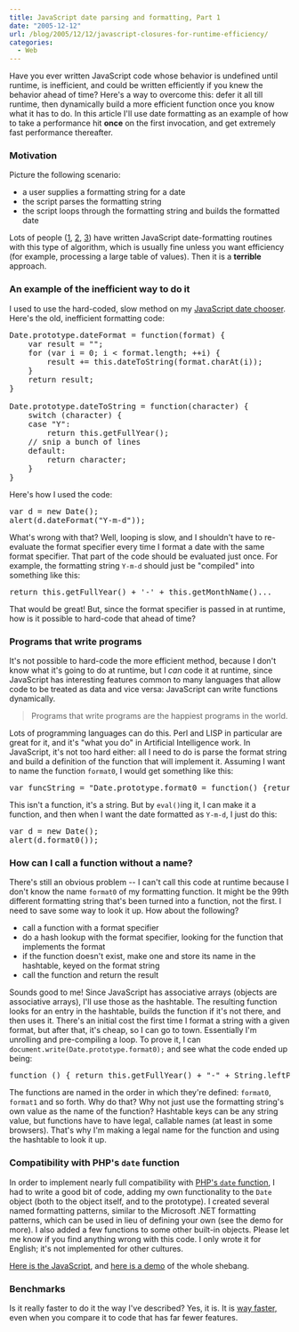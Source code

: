 ```yaml
---
title: JavaScript date parsing and formatting, Part 1
date: "2005-12-12"
url: /blog/2005/12/12/javascript-closures-for-runtime-efficiency/
categories:
  - Web
---
```

Have you ever written JavaScript code whose behavior is undefined until runtime, is inefficient, and could be written efficiently if you knew the behavior ahead of time? Here's a way to overcome this: defer it all till runtime, then dynamically build a more efficient function once you know what it has to do. In this article I'll use date formatting as an example of how to take a performance hit **once** on the first invocation, and get extremely fast performance thereafter.

### Motivation

Picture the following scenario:

*   a user supplies a formatting string for a date
*   the script parses the formatting string
*   the script loops through the formatting string and builds the formatted date

Lots of people ([1][1], [2][2], [3][3]) have written JavaScript date-formatting routines with this type of algorithm, which is usually fine unless you want efficiency (for example, processing a large table of values). Then it is a **terrible** approach.

### An example of the inefficient way to do it

I used to use the hard-coded, slow method on my [JavaScript date chooser][4]. Here's the old, inefficient formatting code:

<pre>Date.prototype.dateFormat = function(format) {
    var result = "";
    for (var i = 0; i &lt; format.length; ++i) {
        result += this.dateToString(format.charAt(i));
    }
    return result;
}

Date.prototype.dateToString = function(character) {
    switch (character) {
    case "Y":
        return this.getFullYear();
    // snip a bunch of lines
    default:
        return character;
    }
}</pre>

Here's how I used the code:

<pre>var d = new Date();
alert(d.dateFormat("Y-m-d"));</pre>

What's wrong with that? Well, looping is slow, and I shouldn't have to re-evaluate the format specifier every time I format a date with the same format specifier. That part of the code should be evaluated just once. For example, the formatting string `Y-m-d` should just be "compiled" into something like this:

<pre>return this.getFullYear() + '-' + this.getMonthName()...</pre>

That would be great! But, since the format specifier is passed in at runtime, how is it possible to hard-code that ahead of time?

### Programs that write programs

It's not possible to hard-code the more efficient method, because I don't know what it's going to do at runtime, but I *can* code it at runtime, since JavaScript has interesting features common to many languages that allow code to be treated as data and vice versa: JavaScript can write functions dynamically.

<blockquote cite="Andrew Hume">
  <p>
    Programs that write programs are the happiest programs in the world.
  </p>
</blockquote>

Lots of programming languages can do this. Perl and LISP in particular are great for it, and it's "what you do" in Artificial Intelligence work. In JavaScript, it's not too hard either: all I need to do is parse the format string and build a definition of the function that will implement it. Assuming I want to name the function `format0`, I would get something like this:

<pre>var funcString = "Date.prototype.format0 = function() {return this.getFullYear() + '-' + (zeroPad(this.getMonth() + 1)) + '-' + zeroPad(this.getDate());}"</pre>

This isn't a function, it's a string. But by `eval()`ing it, I can make it a function, and then when I want the date formatted as `Y-m-d`, I just do this:

<pre>var d = new Date();
alert(d.format0());</pre>

### How can I call a function without a name?

There's still an obvious problem -- I can't call this code at runtime because I don't know the name `format0` of my formatting function. It might be the 99th different formatting string that's been turned into a function, not the first. I need to save some way to look it up. How about the following?

*   call a function with a format specifier
*   do a hash lookup with the format specifier, looking for the function that implements the format
*   if the function doesn't exist, make one and store its name in the hashtable, keyed on the format string
*   call the function and return the result

Sounds good to me! Since JavaScript has associative arrays (objects are associative arrays), I'll use those as the hashtable. The resulting function looks for an entry in the hashtable, builds the function if it's not there, and then uses it. There's an initial cost the first time I format a string with a given format, but after that, it's cheap, so I can go to town. Essentially I'm unrolling and pre-compiling a loop. To prove it, I can `document.write(Date.prototype.format0);` and see what the code ended up being:

<pre>function () { return this.getFullYear() + "-" + String.leftPad(this.getMonth() + 1, 2, "0") + "-" + String.leftPad(this.getDate(), 2, "0"); }</pre>

The functions are named in the order in which they're defined: `format0`, `format1` and so forth. Why do that? Why not just use the formatting string's own value as the name of the function? Hashtable keys can be any string value, but functions have to have legal, callable names (at least in some browsers). That's why I'm making a legal name for the function and using the hashtable to look it up.

### Compatibility with PHP's `date` function

In order to implement nearly full compatibility with [PHP's `date` function][5], I had to write a good bit of code, adding my own functionality to the `Date` object (both to the object itself, and to the prototype). I created several named formatting patterns, similar to the Microsoft .NET formatting patterns, which can be used in lieu of defining your own (see the demo for more). I also added a few functions to some other built-in objects. Please let me know if you find anything wrong with this code. I only wrote it for English; it's not implemented for other cultures.

[Here is the JavaScript][6], and [here is a demo][7] of the whole shebang.

### Benchmarks

Is it really faster to do it the way I've described? Yes, it is. It is [way faster,][8] even when you compare it to code that has far fewer features.

 [1]: http://www.gazingus.org/html/Date_Formatting_Function.html
 [2]: http://www.mattkruse.com/javascript/date/source.html
 [3]: http://www.svendtofte.com/code/date_format/
 [4]: /blog/2005/09/29/javascript-date-chooser/
 [5]: http://www.php.net/manual/en/function.date.php
 [6]: http://www.xaprb.com/articles/date-functions.zip
 [7]: http://www.xaprb.com/articles/date-formatting-demo.html
 [8]: /blog/2006/05/14/javascript-date-formatting-benchmarks/
